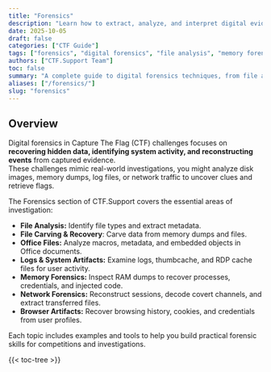 ```yaml
---
title: "Forensics"
description: "Learn how to extract, analyze, and interpret digital evidence from files, memory, systems, and networks in CTF and real-world investigations."
date: 2025-10-05
draft: false
categories: ["CTF Guide"]
tags: ["forensics", "digital forensics", "file analysis", "memory forensics", "network forensics"]
authors: ["CTF.Support Team"]
toc: false
summary: "A complete guide to digital forensics techniques, from file and memory analysis to network traffic reconstruction for CTF challenges and investigations."
aliases: ["/forensics/"]
slug: "forensics"
---
```


## Overview

Digital forensics in Capture The Flag (CTF) challenges focuses on **recovering hidden data, identifying system activity, and reconstructing events** from captured evidence.  
These challenges mimic real-world investigations, you might analyze disk images, memory dumps, log files, or network traffic to uncover clues and retrieve flags.

The Forensics section of CTF.Support covers the essential areas of investigation:

- **File Analysis:** Identify file types and extract metadata.
- **File Carving & Recovery**: Carve data from memory dumps and files.
- **Office Files:** Analyze macros, metadata, and embedded objects in Office documents.  
- **Logs & System Artifacts:** Examine logs, thumbcache, and RDP cache files for user activity.  
- **Memory Forensics:** Inspect RAM dumps to recover processes, credentials, and injected code.  
- **Network Forensics:** Reconstruct sessions, decode covert channels, and extract transferred files.  
- **Browser Artifacts:** Recover browsing history, cookies, and credentials from user profiles.  

Each topic includes examples and tools to help you build practical forensic skills for competitions and investigations.

{{< toc-tree >}}
